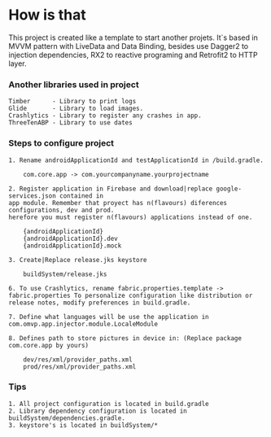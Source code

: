 # How is that

This project is created like a template to start another projets. It`s based in MVVM pattern with LiveData and Data Binding, besides use Dagger2 to injection dependencies, RX2 to reactive programing and Retrofit2 to HTTP layer.
    
### Another libraries used in project

    Timber      - Library to print logs
    Glide       - Library to load images.
    Crashlytics - Library to register any crashes in app.
    ThreeTenABP - Library to use dates

### Steps to configure project

    1. Rename androidApplicationId and testApplicationId in /build.gradle.
    
        com.core.app -> com.yourcompanyname.yourprojectname

    2. Register application in Firebase and download|replace google-services.json contained in
    app module. Remember that proyect has n(flavours) diferences configurations, dev and prod.
    herefore you must register n(flavours) applications instead of one.

        {androidApplicationId}
        {androidApplicationId}.dev
        {androidApplicationId}.mock

    3. Create|Replace release.jks keystore

        buildSystem/release.jks

    6. To use Crashlytics, rename fabric.properties.template -> fabric.properties To personalize configuration like distribution or
    release notes, modify preferences in build.gradle.

    7. Define what languages will be use the application in com.omvp.app.injector.module.LocaleModule

    8. Defines path to store pictures in device in: (Replace package com.core.app by yours)

        dev/res/xml/provider_paths.xml
        prod/res/xml/provider_paths.xml

### Tips

    1. All project configuration is located in build.gradle
    2. Library dependency configuration is located in buildSystem/dependencies.gradle.
    3. keystore's is located in buildSystem/*



